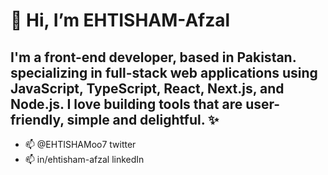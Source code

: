 # 👋 Hi, I’m EHTISHAM-Afzal
## I'm a front-end developer, based in Pakistan. specializing in full-stack web applications using JavaScript, TypeScript, React, Next.js, and Node.js. I love building tools that are user-friendly, simple and delightful. ✨


- 📫 @EHTISHAMoo7 twitter
- 📫 in/ehtisham-afzal linkedIn

<!---
EHTISHAM-Afzal/EHTISHAM-Afzal is a ✨ special ✨ repository because its `README.md` (this file) appears on your GitHub profile.
You can click the Preview link to take a look at your changes.
--->
